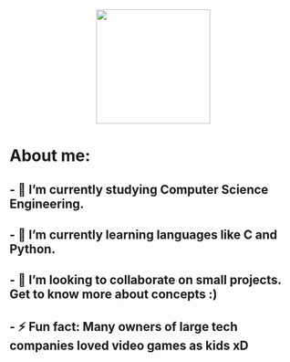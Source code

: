 <div id="header" align="center">
  <img src="https://media.giphy.com/media/R03zWv5p1oNSQd91EP/giphy.gif" width="200" height"300"/>
</div>
<div id="head">
  <h1><b>About me: </b></h1>
</div>
<div id="bio">
  <h2>- 🔭 I’m currently studying Computer Science Engineering.</h2>
   <h2>   - 🌱 I’m currently learning languages like C and Python.</h2>
     <h2> - 👯 I’m looking to collaborate on small projects. Get to know more about concepts :)</h2>
     <h2> - ⚡ Fun fact: Many owners of large tech companies loved video games as kids xD</h2>
  </div>
